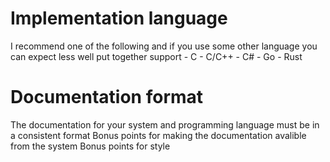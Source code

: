 # Implementation language
I recommend one of the following and if you use some other language you can expect less well put together support
    - C
    - C/C++
    - C#
    - Go
    - Rust

# Documentation format
The documentation for your system and programming language must be in a consistent format
        Bonus points for making the documentation avalible from the system
        Bonus points for style
